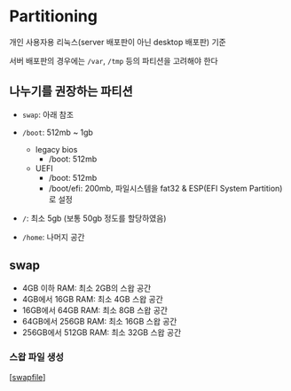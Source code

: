 # Partitioning

개인 사용자용 리눅스(server 배포판이 아닌 desktop 배포판) 기준

서버 배포판의 경우에는 `/var`, `/tmp` 등의 파티션을 고려해야 한다

## 나누기를 권장하는 파티션

- `swap`: 아래 참조

- `/boot`: 512mb ~ 1gb

  - legacy bios
    - /boot: 512mb
  - UEFI
    - /boot: 512mb
    - /boot/efi: 200mb, 파일시스템을 fat32 & ESP(EFI System Partition)로 설정

- `/`: 최소 5gb (보통 50gb 정도를 할당하였음)

- `/home`: 나머지 공간

## swap

- 4GB 이하 RAM: 최소 2GB의 스왑 공간
- 4GB에서 16GB RAM: 최소 4GB 스왑 공간
- 16GB에서 64GB RAM: 최소 8GB 스왑 공간
- 64GB에서 256GB RAM: 최소 16GB 스왑 공간
- 256GB에서 512GB RAM: 최소 32GB 스왑 공간

### 스왑 파일 생성

[[swapfile]]

[//begin]: # "Autogenerated link references for markdown compatibility"
[swapfile]: swapfile "Swapfile 생성"
[//end]: # "Autogenerated link references"
